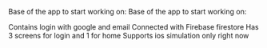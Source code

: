 Base of the app to start working on:
Base of the app to start working on:

Contains login with google and email Connected with Firebase firestore Has 3 screens for login and 1 for home Supports ios simulation only right now